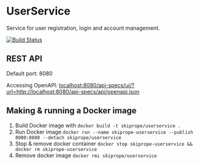 # UserService
Service for user registration, login and account management.

[![Build Status](https://travis-ci.org/Kolebnica/UserService.svg?branch=master)](https://travis-ci.org/Kolebnica/UserService)

## REST API

Default port: 8080

Accessing OpenAPI: [localhost:8080/api-specs/ui/?url=http://localhost:8080/api-specs/api/openapi.json](localhost:8080/api-specs/ui/?url=http://localhost:8080/api-specs/api/openapi.json)

## Making & running a Docker image

1. Build Docker image with `docker build -t skiprope/userservice . `
2. Run Docker image `docker run --name skiprope-userservice --publish 8080:8080 --detach skiprope/userservice`
3. Stop & remove docker container `docker stop skiprope-userservice && docker rm skiprope-userservice`
4. Remove docker image `docker rmi skiprope/userservice`